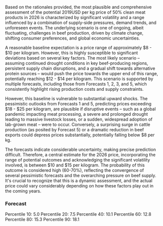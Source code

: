 Based on the rationales provided, the most plausible and comprehensive assessment of the potential 2019USD per kg price of 50% clean meat products in 2026 is characterized by significant volatility and a range influenced by a combination of supply-side pressures, demand trends, and unforeseen events. The underlying scenario is one of ongoing, albeit fluctuating, challenges in beef production, driven by climate change, shifting consumer preferences, and global economic uncertainties.

A reasonable baseline expectation is a price range of approximately $8 - $10 per kilogram. However, this is highly susceptible to significant deviations based on several key factors. The most likely scenario – assuming continued drought conditions in key beef-producing regions, persistent supply chain disruptions, and a gradual shift towards alternative protein sources – would push the price towards the upper end of this range, potentially reaching $12 - $14 per kilogram. This scenario is supported by multiple forecasts, including those from Forecasts 1, 2, 3, and 5, which consistently highlight rising production costs and supply constraints.

However, this baseline is vulnerable to substantial upward shocks. The pessimistic outlooks from Forecasts 1 and 5, predicting prices exceeding $18 - $25 per kilogram, are plausible if disruptive events – such as a global pandemic impacting meat processing, a severe and prolonged drought leading to massive livestock losses, or a sudden, widespread adoption of lab-grown meat – were to occur.  Conversely, a surprising surge in cattle production (as posited by Forecast 5) or a dramatic reduction in beef exports could depress prices substantially, potentially falling below $8 per kg.

The forecasts indicate considerable uncertainty, making precise prediction difficult.  Therefore, a central estimate for the 2026 price, incorporating the range of potential outcomes and acknowledging the significant volatility involved, is between $10 and $15 per kilogram. The probability of this outcome is considered high (60-70%), reflecting the convergence of several pessimistic forecasts and the overarching pressure on beef supply.  It's crucial to recognize that this is a dynamic assessment, and the actual price could vary considerably depending on how these factors play out in the coming years.

### Forecast

Percentile 10: 5.0
Percentile 20: 7.5
Percentile 40: 10.1
Percentile 60: 12.8
Percentile 80: 15.3
Percentile 90: 18.1